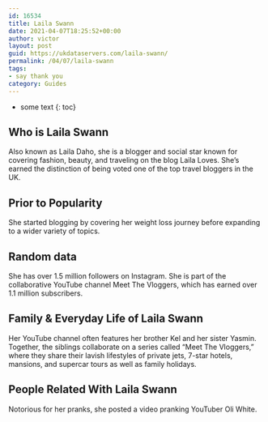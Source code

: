 ```yaml
---
id: 16534
title: Laila Swann
date: 2021-04-07T18:25:52+00:00
author: victor
layout: post
guid: https://ukdataservers.com/laila-swann/
permalink: /04/07/laila-swann
tags:
- say thank you
category: Guides
---
```


* some text
{: toc}


## Who is Laila Swann



Also known as Laila Daho, she is a blogger and social star known for covering fashion, beauty, and traveling on the blog Laila Loves. She&#8217;s earned the distinction of being voted one of the top travel bloggers in the UK. 

                
                
                
## Prior to Popularity



She started blogging by covering her weight loss journey before expanding to a wider variety of topics. 

                
                
                
## Random data



She has over 1.5 million followers on Instagram. She is part of the collaborative YouTube channel Meet The Vloggers, which has earned over 1.1 million subscribers. 

                
                
                
## Family & Everyday Life of Laila Swann



Her YouTube channel often features her brother Kel and her sister Yasmin. Together, the siblings collaborate on a series called &#8220;Meet The Vloggers,&#8221; where they share their lavish lifestyles of private jets, 7-star hotels, mansions, and supercar tours as well as family holidays. 

                
                
                
## People Related With Laila Swann



Notorious for her pranks, she posted a video pranking YouTuber Oli White. 

                
              
            
          
          
          